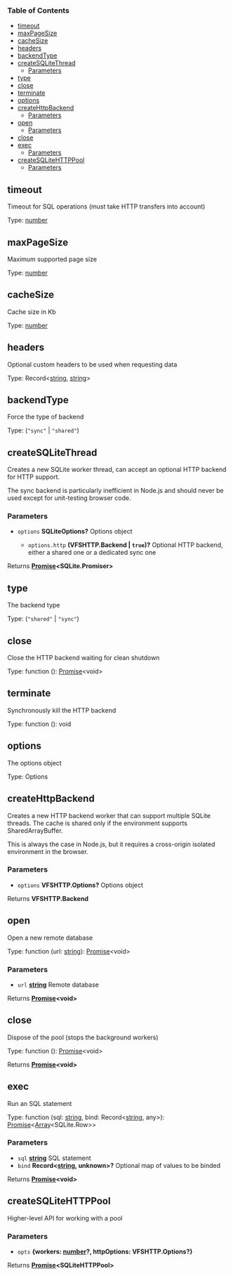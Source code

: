 <!-- Generated by documentation.js. Update this documentation by updating the source code. -->

### Table of Contents

*   [timeout][1]
*   [maxPageSize][2]
*   [cacheSize][3]
*   [headers][4]
*   [backendType][5]
*   [createSQLiteThread][6]
    *   [Parameters][7]
*   [type][8]
*   [close][9]
*   [terminate][10]
*   [options][11]
*   [createHttpBackend][12]
    *   [Parameters][13]
*   [open][14]
    *   [Parameters][15]
*   [close][16]
*   [exec][17]
    *   [Parameters][18]
*   [createSQLiteHTTPPool][19]
    *   [Parameters][20]

## timeout

Timeout for SQL operations (must take HTTP transfers into account)

Type: [number][21]

## maxPageSize

Maximum supported page size

Type: [number][21]

## cacheSize

Cache size in Kb

Type: [number][21]

## headers

Optional custom headers to be used when requesting data

Type: Record<[string][22], [string][22]>

## backendType

Force the type of backend

Type: (`"sync"` | `"shared"`)

## createSQLiteThread

Creates a new SQLite worker thread, can accept an optional HTTP backend for HTTP support.

The sync backend is particularly inefficient in Node.js and should never be used except for unit-testing browser
code.

### Parameters

*   `options` **SQLiteOptions?** Options object

    *   `options.http` **(VFSHTTP.Backend | `true`)?** Optional HTTP backend, either a shared one or a dedicated sync one

Returns **[Promise][23]\<SQLite.Promiser>**&#x20;

## type

The backend type

Type: (`"shared"` | `"sync"`)

## close

Close the HTTP backend waiting for clean shutdown

Type: function (): [Promise][23]\<void>

## terminate

Synchronously kill the HTTP backend

Type: function (): void

## options

The options object

Type: Options

## createHttpBackend

Creates a new HTTP backend worker that can support multiple SQLite threads.
The cache is shared only if the environment supports SharedArrayBuffer.

This is always the case in Node.js, but it requires a cross-origin isolated
environment in the browser.

### Parameters

*   `options` **VFSHTTP.Options?** Options object

Returns **VFSHTTP.Backend**&#x20;

## open

Open a new remote database

Type: function (url: [string][22]): [Promise][23]\<void>

### Parameters

*   `url` **[string][22]** Remote database

Returns **[Promise][23]\<void>**&#x20;

## close

Dispose of the pool (stops the background workers)

Type: function (): [Promise][23]\<void>

Returns **[Promise][23]\<void>**&#x20;

## exec

Run an SQL statement

Type: function (sql: [string][22], bind: Record<[string][22], any>): [Promise][23]<[Array][24]\<SQLite.Row>>

### Parameters

*   `sql` **[string][22]** SQL statement
*   `bind` **Record<[string][22], unknown>?** Optional map of values to be binded

Returns **[Promise][23]\<void>**&#x20;

## createSQLiteHTTPPool

Higher-level API for working with a pool

### Parameters

*   `opts` **{workers: [number][21]?, httpOptions: VFSHTTP.Options?}**&#x20;

Returns **[Promise][23]\<SQLiteHTTPPool>**&#x20;

[1]: #timeout

[2]: #maxpagesize

[3]: #cachesize

[4]: #headers

[5]: #backendtype

[6]: #createsqlitethread

[7]: #parameters

[8]: #type

[9]: #close

[10]: #terminate

[11]: #options

[12]: #createhttpbackend

[13]: #parameters-1

[14]: #open

[15]: #parameters-2

[16]: #close-1

[17]: #exec

[18]: #parameters-3

[19]: #createsqlitehttppool

[20]: #parameters-4

[21]: https://developer.mozilla.org/docs/Web/JavaScript/Reference/Global_Objects/Number

[22]: https://developer.mozilla.org/docs/Web/JavaScript/Reference/Global_Objects/String

[23]: https://developer.mozilla.org/docs/Web/JavaScript/Reference/Global_Objects/Promise

[24]: https://developer.mozilla.org/docs/Web/JavaScript/Reference/Global_Objects/Array

